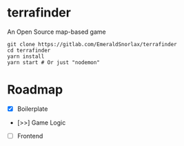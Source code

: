 # terrafinder

An Open Source map-based game

```
git clone https://gitlab.com/EmeraldSnorlax/terrafinder
cd terrafinder
yarn install
yarn start # Or just "nodemon"
```

Roadmap
===

- [x] Boilerplate
- [>>] Game Logic
- [ ] Frontend
